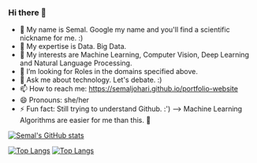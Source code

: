### Hi there 👋
- 🥰 My name is Semal. Google my name and you'll find a scientific nickname for me. :)
- 🔭 My expertise is Data. Big Data.
- 🌱 My interests are Machine Learning, Computer Vision, Deep Learning and Natural Language Processing.
- 🤔 I’m looking for Roles in the domains specified above.
- 💬 Ask me about technology. Let's debate. :)
- 📫 How to reach me: https://semaljohari.github.io/portfolio-website
- 😄 Pronouns: she/her
- ⚡ Fun fact: Still trying to understand Github. :')
--> Machine Learning Algorithms are easier for me than this. 🥲

  

[![Semal's GitHub stats](https://github-readme-stats.vercel.app/api?username=SemalJohari&show_icons=true)](https://github.com/SemalJohari/github-readme-stats)

[![Top Langs](https://github-readme-stats.vercel.app/api/top-langs/?username=SemalJohari&show_icons=true)](https://github.com/SemalJohari/github-readme-stats) [![Top Langs](https://github-readme-stats.vercel.app/api/top-langs/?username=SemalJohari&layout=pie)](https://github.com/SemalJohari/github-readme-stats)
